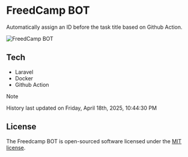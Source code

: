 # FreedCamp BOT

Automatically assign an ID before the task title based on Github Action.

![FreedCamp BOT](https://repository-images.githubusercontent.com/737932867/7d34798b-2680-471c-b089-a78a718d3d6a)

## Tech

- Laravel
- Docker
- Github Action

> [!NOTE]  
> History last updated on Friday, April 18th, 2025, 10:44:30 PM

## License

The Freedcamp BOT is open-sourced software licensed under the [MIT license](https://opensource.org/licenses/MIT).
